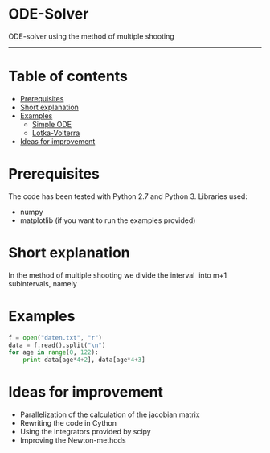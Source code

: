 # ODE-Solver

ODE-solver using the method of multiple shooting

---


Table of contents
=================

<!--ts-->
   * [Prerequisites](#prerequisites)
   * [Short explanation](#short-explanation)
   * [Examples](#examples)
      * [Simple ODE](#stdin)
      * [Lotka-Volterra](#Lotka-Volterra)
   * [Ideas for improvement](#ideas-for-improvement)
<!--te-->

Prerequisites
=====

The code has been tested with Python 2.7 and Python 3.
Libraries used:
* numpy
* matplotlib (if you want to run the examples provided)

Short explanation
=====

In the method of multiple shooting we divide the interval <math> [a,b] </math> into m+1 subintervals, namely <math>a = t_0 < t_1 < ... < t_m = b </math>



Examples
=====

```python
f = open("daten.txt", "r")
data = f.read().split("\n")
for age in range(0, 122):
	print data[age*4+2], data[age*4+3]
```
Ideas for improvement
=====
* Parallelization of the calculation of the jacobian matrix <math> ∇F(s(k)) </math>
* Rewriting the code in Cython
* Using the integrators provided by scipy
* Improving the Newton-methods